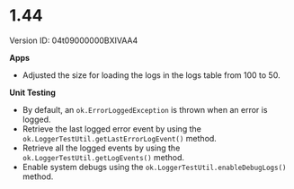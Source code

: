 # 1.44

Version ID: 04t09000000BXIVAA4

**Apps**

-   Adjusted the size for loading the logs in the logs table from 100 to 50.

**Unit Testing**

-   By default, an `ok.ErrorLoggedException` is thrown when an error is logged.
-   Retrieve the last logged error event by using the
    `ok.LoggerTestUtil.getLastErrorLogEvent()` method.
-   Retrieve all the logged events by using the
    `ok.LoggerTestUtil.getLogEvents()` method.
-   Enable system debugs using the `ok.LoggerTestUtil.enableDebugLogs()` method.
